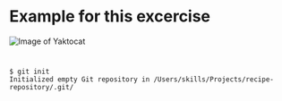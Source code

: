 # Example for this excercise 
![Image of Yaktocat](https://octodex.github.com/images/yaktocat.png) 
#
#
#
```
$ git init
Initialized empty Git repository in /Users/skills/Projects/recipe-repository/.git/
```
